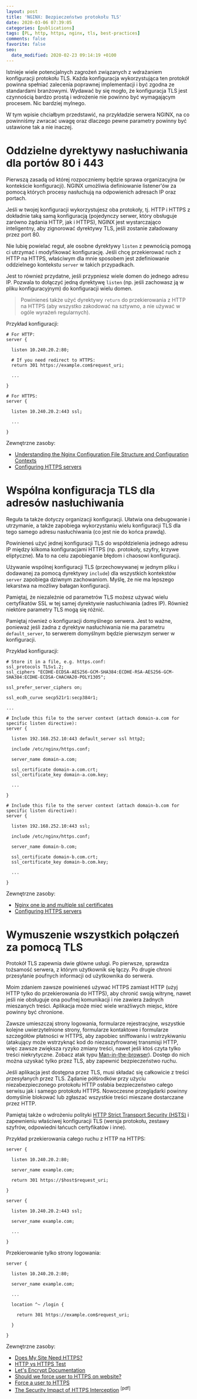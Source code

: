 ```yaml
---
layout: post
title: 'NGINX: Bezpieczeństwo protokołu TLS'
date: 2020-03-06 07:39:05
categories: [publications]
tags: [PL, http, https, nginx, tls, best-practices]
comments: false
favorite: false
seo:
  date_modified: 2020-02-23 09:14:19 +0100
---
```


Istnieje wiele potencjalnych zagrożeń związanych z wdrażaniem konfiguracji protokołu TLS. Każda konfiguracja wykorzystująca ten protokół powinna spełniać zalecenia poprawnej implementacji i być zgodna ze standardami branżowymi. Wydawać by się mogło, że konfiguracja TLS jest czynnością bardzo prostą i wdrożenie nie powinno być wymagającym procesem. Nic bardziej mylnego.

W tym wpisie chciałbym przedstawić, na przykładzie serwera NGINX, na co powinniśmy zwracać uwagę oraz dlaczego pewne parametry powinny być ustawione tak a nie inaczej.

# Oddzielne dyrektywy nasłuchiwania dla portów 80 i 443

Pierwszą zasadą od której rozpoczniemy będzie sprawa organizacyjna (w kontekście konfiguracji). NGINX umożliwia definiowanie listener'ów za pomocą których procesy nasłuchują na odpowienich adresach IP oraz portach.

Jeśli w twojej konfiguracji wykorzystujesz oba protokoły, tj. HTTP i HTTPS z dokładnie taką samą konfiguracją (pojedynczy serwer, który obsługuje zarówno żądania HTTP, jak i HTTPS), NGINX jest wystarczająco inteligentny, aby zignorować dyrektywy TLS, jeśli zostanie załadowany przez port 80.

Nie lubię powielać reguł, ale osobne dyrektywy `listen` z pewnością pomogą ci utrzymać i modyfikować konfigurację. Jeśli chcę przekierować ruch z HTTP na HTTPS, właściwym dla mnie sposobem jest zdefiniowanie oddzielnego kontekstu `server` w takich przypadkach.

Jest to również przydatne, jeśli przypniesz wiele domen do jednego adresu IP. Pozwala to dołączyć jedną dyrektywę `listen` (np. jeśli zachowasz ją w pliku konfiguracyjnym) do konfiguracji wielu domen.

  > Powinieneś także użyć dyrektywy `return` do przekierowania z HTTP na HTTPS (aby wszystko zakodować na sztywno, a nie używać w ogóle wyrażeń regularnych).

Przykład konfiguracji:

```nginx
# For HTTP:
server {

  listen 10.240.20.2:80;

  # If you need redirect to HTTPS:
  return 301 https://example.com$request_uri;

  ...

}

# For HTTPS:
server {

  listen 10.240.20.2:443 ssl;

  ...

}
```

Zewnętrzne zasoby:

- [Understanding the Nginx Configuration File Structure and Configuration Contexts](https://www.digitalocean.com/community/tutorials/understanding-the-nginx-configuration-file-structure-and-configuration-contexts)
- [Configuring HTTPS servers](http://nginx.org/en/docs/http/configuring_https_servers.html)

# Wspólna konfiguracja TLS dla adresów nasłuchiwania

Reguła ta także dotyczy organizacji konfiguracji. Ułatwia ona debugowanie i utrzymanie, a także zapobiega wykorzystaniu wielu konfiguracji TLS dla tego samego adresu nasłuchiwania (co jest nie do końca prawdą).

Powinieneś użyć jednej konfiguracji TLS do współdzielenia jednego adresu IP między kilkoma konfiguracjami HTTPS (np. protokoły, szyfry, krzywe eliptyczne). Ma to na celu zapobieganie błędom i chaosowi konfiguracji.

Używanie wspólnej konfiguracji TLS (przechowywanej w jednym pliku i dodawanej za pomocą dyrektywy `include`) dla wszystkich kontekstów `server` zapobiega dziwnym zachowaniom. Myślę, że nie ma lepszego lekarstwa na możliwy bałagan konfiguracji.

Pamiętaj, że niezależnie od parametrów TLS możesz używać wielu certyfikatów SSL w tej samej dyrektywie nasłuchiwania (adres IP). Również niektóre parametry TLS mogą się różnić.

Pamiętaj również o konfiguracji domyślnego serwera. Jest to ważne, ponieważ jeśli żadna z dyrektyw nasłuchiwania nie ma parametru `default_server`, to serwerem domyślnym będzie pierwszym serwer w konfiguracji.

Przykład konfiguracji:

```nginx
# Store it in a file, e.g. https.conf:
ssl_protocols TLSv1.2;
ssl_ciphers "ECDHE-ECDSA-AES256-GCM-SHA384:ECDHE-RSA-AES256-GCM-SHA384:ECDHE-ECDSA-CHACHA20-POLY1305";

ssl_prefer_server_ciphers on;

ssl_ecdh_curve secp521r1:secp384r1;

...

# Include this file to the server context (attach domain-a.com for specific listen directive):
server {

  listen 192.168.252.10:443 default_server ssl http2;

  include /etc/nginx/https.conf;

  server_name domain-a.com;

  ssl_certificate domain-a.com.crt;
  ssl_certificate_key domain-a.com.key;

  ...

}

# Include this file to the server context (attach domain-b.com for specific listen directive):
server {

  listen 192.168.252.10:443 ssl;

  include /etc/nginx/https.conf;

  server_name domain-b.com;

  ssl_certificate domain-b.com.crt;
  ssl_certificate_key domain-b.com.key;

  ...

}
```

Zewnętrzne zasoby:

- [Nginx one ip and multiple ssl certificates](https://serverfault.com/questions/766831/nginx-one-ip-and-multiple-ssl-certificates)
- [Configuring HTTPS servers](http://nginx.org/en/docs/http/configuring_https_servers.html)

# Wymuszenie wszystkich połączeń za pomocą TLS

Protokół TLS zapewnia dwie główne usługi. Po pierwsze, sprawdza tożsamość serwera, z którym użytkownik się łączy. Po drugie chroni przesyłanie poufnych informacji od użytkownika do serwera.

Moim zdaniem zawsze powinieneś używać HTTPS zamiast HTTP (użyj HTTP tylko do przekierowania do HTTPS), aby chronić swoją witrynę, nawet jeśli nie obsługuje ona poufnej komunikacji i nie zawiera żadnych mieszanych treści. Aplikacja może mieć wiele wrażliwych miejsc, które powinny być chronione.

Zawsze umieszczaj strony logowania, formularze rejestracyjne, wszystkie kolejne uwierzytelnione strony, formularze kontaktowe i formularze szczegółów płatności w HTTPS, aby zapobiec sniffowaniu i wstrzykiwaniu (atakujący może wstrzyknąć kod do niezaszyfrowanej transmisji HTTP, więc zawsze zwiększa ryzyko zmiany treści, nawet jeśli ktoś czyta tylko treści niekrytyczne. Zobacz atak typu [Man-in-the-browser](https://owasp.org/www-community/attacks/Man-in-the-browser_attack)). Dostęp do nich można uzyskać tylko przez TLS, aby zapewnić bezpieczeństwo ruchu.

Jeśli aplikacja jest dostępna przez TLS, musi składać się całkowicie z treści przesyłanych przez TLS. Żądanie półśrodków przy użyciu niezabezpieczonego protokołu HTTP osłabia bezpieczeństwo całego serwisu jak i samego protokołu HTTPS. Nowoczesne przeglądarki powinny domyślnie blokować lub zgłaszać wszystkie treści mieszane dostarczane przez HTTP.

Pamiętaj także o wdrożeniu polityki [HTTP Strict Transport Security (HSTS)](https://blog.nsbox.int/publications/2020/01/09/jak_poprawnie_wdrozyc_naglowek_hsts.html) i zapewnieniu właściwej konfiguracji TLS (wersja protokołu, zestawy szyfrów, odpowiedni łańcuch certyfikatów i inne).

Przykład przekierowania całego ruchu z HTTP na HTTPS:

```nginx
server {

  listen 10.240.20.2:80;

  server_name example.com;

  return 301 https://$host$request_uri;

}

server {

  listen 10.240.20.2:443 ssl;

  server_name example.com;

  ...

}
```

Przekierowanie tylko strony logowania:

```nginx
server {

  listen 10.240.20.2:80;

  server_name example.com;

  ...

  location ^~ /login {

    return 301 https://example.com$request_uri;

  }

}
```

Zewnętrzne zasoby:

- [Does My Site Need HTTPS?](https://doesmysiteneedhttps.com/)
- [HTTP vs HTTPS Test](https://www.httpvshttps.com/)
- [Let's Encrypt Documentation](https://letsencrypt.org/docs/)
- [Should we force user to HTTPS on website?](https://security.stackexchange.com/questions/23646/should-we-force-user-to-https-on-website)
- [Force a user to HTTPS](https://security.stackexchange.com/questions/137542/force-a-user-to-https)
- [The Security Impact of HTTPS Interception](https://jhalderm.com/pub/papers/interception-ndss17.pdf) <sup>[pdf]</sup>
